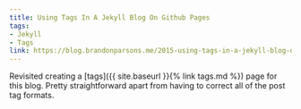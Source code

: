 ```yaml
---
title: Using Tags In A Jekyll Blog On Github Pages
tags:
- Jekyll
- Tags
link: https://blog.brandonparsons.me/2015-using-tags-in-a-jekyll-blog-on-github-pages/
---
```

Revisited creating a [tags]({{ site.baseurl }}{% link tags.md %}) page for this blog. 
Pretty straightforward apart from having to correct all of the post tag formats.

